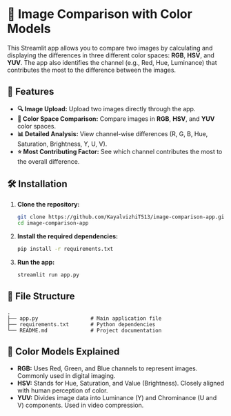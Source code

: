 # 📸 Image Comparison with Color Models

This Streamlit app allows you to compare two images by calculating and displaying the differences in three different color spaces: **RGB**, **HSV**, and **YUV**. The app also identifies the channel (e.g., Red, Hue, Luminance) that contributes the most to the difference between the images.

## 🚀 Features

- **🔍 Image Upload:** Upload two images directly through the app.
- **🎨 Color Space Comparison:** Compare images in **RGB**, **HSV**, and **YUV** color spaces.
- **📊 Detailed Analysis:** View channel-wise differences (R, G, B, Hue, Saturation, Brightness, Y, U, V).
- **⭐️ Most Contributing Factor:** See which channel contributes the most to the overall difference.

## 🛠️ Installation

1. **Clone the repository:**

   ```bash
   git clone https://github.com/KayalvizhiT513/image-comparison-app.git
   cd image-comparison-app
   ```

2. **Install the required dependencies:**

   ```bash
   pip install -r requirements.txt
   ```

3. **Run the app:**

   ```bash
   streamlit run app.py
   ```

## 📁 File Structure

```plaintext
.
├── app.py                 # Main application file
├── requirements.txt       # Python dependencies
└── README.md              # Project documentation
```

## 🎨 Color Models Explained

- **RGB:** Uses Red, Green, and Blue channels to represent images. Commonly used in digital imaging.
- **HSV:** Stands for Hue, Saturation, and Value (Brightness). Closely aligned with human perception of color.
- **YUV:** Divides image data into Luminance (Y) and Chrominance (U and V) components. Used in video compression.
